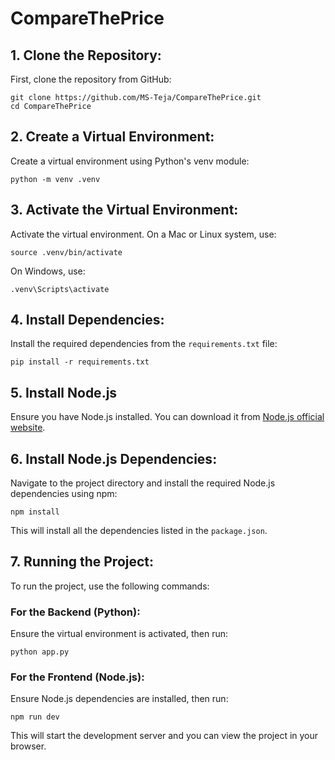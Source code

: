 # CompareThePrice

## 1. Clone the Repository:
  First, clone the repository from GitHub:

  ```
  git clone https://github.com/MS-Teja/CompareThePrice.git
  cd CompareThePrice
  ```



## 2. Create a Virtual Environment:
  Create a virtual environment using Python's venv module:
  ```
  python -m venv .venv
  ```



## 3. Activate the Virtual Environment:
  Activate the virtual environment. On a Mac or Linux system, use:
  ```
  source .venv/bin/activate
  ```

  On Windows, use:
  ```
  .venv\Scripts\activate
  ```



## 4. Install Dependencies:
  Install the required dependencies from the `requirements.txt` file:
  ```
  pip install -r requirements.txt
  ```



## 5. Install Node.js
  Ensure you have Node.js installed. You can download it from [Node.js official website](https://nodejs.org/).



## 6. Install Node.js Dependencies:
  Navigate to the project directory and install the required Node.js dependencies using npm:
  ```
  npm install
  ```

  This will install all the dependencies listed in the `package.json`.



## 7. Running the Project:
  To run the project, use the following commands:

  ### For the Backend (Python):
  Ensure the virtual environment is activated, then run:
  ```
  python app.py
  ```


  ### For the Frontend (Node.js):
  Ensure Node.js dependencies are installed, then run:
  ```
  npm run dev
  ```


  This will start the development server and you can view the project in your browser.